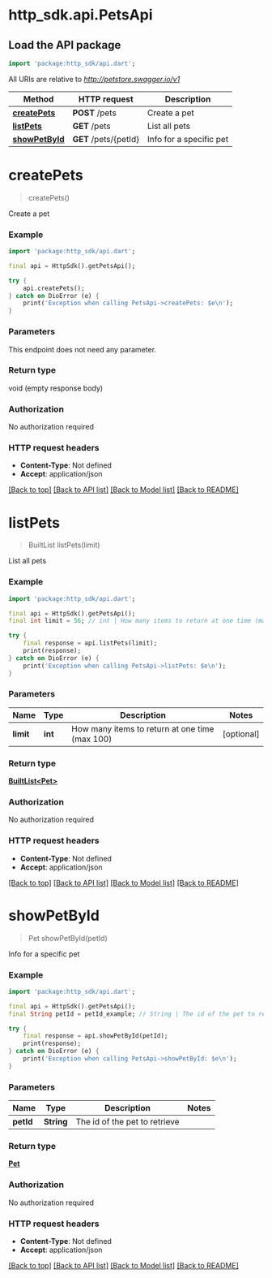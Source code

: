 # http_sdk.api.PetsApi

## Load the API package
```dart
import 'package:http_sdk/api.dart';
```

All URIs are relative to *http://petstore.swagger.io/v1*

Method | HTTP request | Description
------------- | ------------- | -------------
[**createPets**](PetsApi.md#createpets) | **POST** /pets | Create a pet
[**listPets**](PetsApi.md#listpets) | **GET** /pets | List all pets
[**showPetById**](PetsApi.md#showpetbyid) | **GET** /pets/{petId} | Info for a specific pet


# **createPets**
> createPets()

Create a pet

### Example
```dart
import 'package:http_sdk/api.dart';

final api = HttpSdk().getPetsApi();

try {
    api.createPets();
} catch on DioError (e) {
    print('Exception when calling PetsApi->createPets: $e\n');
}
```

### Parameters
This endpoint does not need any parameter.

### Return type

void (empty response body)

### Authorization

No authorization required

### HTTP request headers

 - **Content-Type**: Not defined
 - **Accept**: application/json

[[Back to top]](#) [[Back to API list]](../README.md#documentation-for-api-endpoints) [[Back to Model list]](../README.md#documentation-for-models) [[Back to README]](../README.md)

# **listPets**
> BuiltList<Pet> listPets(limit)

List all pets

### Example
```dart
import 'package:http_sdk/api.dart';

final api = HttpSdk().getPetsApi();
final int limit = 56; // int | How many items to return at one time (max 100)

try {
    final response = api.listPets(limit);
    print(response);
} catch on DioError (e) {
    print('Exception when calling PetsApi->listPets: $e\n');
}
```

### Parameters

Name | Type | Description  | Notes
------------- | ------------- | ------------- | -------------
 **limit** | **int**| How many items to return at one time (max 100) | [optional] 

### Return type

[**BuiltList&lt;Pet&gt;**](Pet.md)

### Authorization

No authorization required

### HTTP request headers

 - **Content-Type**: Not defined
 - **Accept**: application/json

[[Back to top]](#) [[Back to API list]](../README.md#documentation-for-api-endpoints) [[Back to Model list]](../README.md#documentation-for-models) [[Back to README]](../README.md)

# **showPetById**
> Pet showPetById(petId)

Info for a specific pet

### Example
```dart
import 'package:http_sdk/api.dart';

final api = HttpSdk().getPetsApi();
final String petId = petId_example; // String | The id of the pet to retrieve

try {
    final response = api.showPetById(petId);
    print(response);
} catch on DioError (e) {
    print('Exception when calling PetsApi->showPetById: $e\n');
}
```

### Parameters

Name | Type | Description  | Notes
------------- | ------------- | ------------- | -------------
 **petId** | **String**| The id of the pet to retrieve | 

### Return type

[**Pet**](Pet.md)

### Authorization

No authorization required

### HTTP request headers

 - **Content-Type**: Not defined
 - **Accept**: application/json

[[Back to top]](#) [[Back to API list]](../README.md#documentation-for-api-endpoints) [[Back to Model list]](../README.md#documentation-for-models) [[Back to README]](../README.md)

